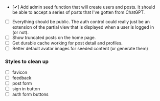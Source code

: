 - [✔︎] Add admin seed function that will create users and posts. It should be able to accept a series of posts that I've gotten from ChatGPT.
- [ ] Everything should be public. The auth control could really just be an extension of the partial view that is displayed when a user is logged in (or not).
- [ ] Show truncated posts on the home page.
- [ ] Get durable cache working for post detail and profiles.
- [ ] Better default avatar images for seeded content (or generate them)

### Styles to clean up

- [ ] favicon
- [ ] feedback
- [ ] post form
- [ ] sign in button
- [ ] auth form buttons
